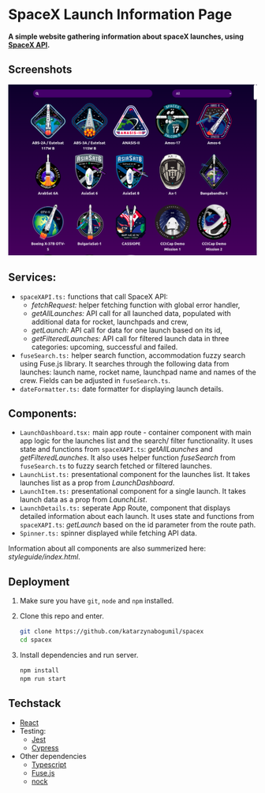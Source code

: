 # SpaceX Launch Information Page

**A simple website gathering information about spaceX launches, using [SpaceX API](https://github.com/r-spacex/SpaceX-API).**


## Screenshots
<p align="center">
  <img src="Images/image.png" />
</p>


## Services:
* `spaceXAPI.ts:` functions that call SpaceX API:
  * *fetchRequest:* helper fetching function with global error handler,
  * *getAllLaunches:* API call for all launched data, populated with additional data for rocket, launchpads and crew,
  * *getLaunch:* API call for data for one launch based on its id,
  * *getFilteredLaunches:* API call for filtered launch data in three categories: upcoming, successful and failed.
* `fuseSearch.ts:` helper search function, accommodation fuzzy search using Fuse.js library. It searches through the following data from launches: launch name, rocket name, launchpad name and names of the crew. Fields can be adjusted in `fuseSearch.ts`.
* `dateFormatter.ts:` date formatter for displaying launch details.


## Components:
* `LaunchDashboard.tsx:` main app route - container component with main app logic for the launches list and the search/ filter functionality. It uses state and functions from `spaceXAPI.ts`: *getAllLaunches* and *getFilteredLaunches*. It also uses helper function *fuseSearch* from `fuseSearch.ts` to fuzzy search fetched or filtered launches.
* `LaunchList.ts:` presentational component for the launches list. It takes launches list as a prop from *LaunchDashboard*.
* `LaunchItem.ts:` presentational component for a single launch. It takes launch data as a prop from *LaunchList*.
* `LaunchDetails.ts:` seperate App Route, component that displays detailed information about each launch. It uses state and functions from `spaceXAPI.ts`: *getLaunch* based on the id parameter from the route path.
* `Spinner.ts:` spinner displayed while fetching API data.

Information about all components are also summerized here:
*styleguide/index.html*.


## Deployment
1. Make sure you have `git`, `node` and `npm` installed. 

2. Clone this repo and enter.

    ```bash
    git clone https://github.com/katarzynabogumil/spacex
    cd spacex
    ```

3. Install dependencies and run server.

   ```bash
   npm install
   npm run start
   ```


## Techstack
* [React](https://react.dev/)
* Testing:
  * [Jest](https://jestjs.io/)
  * [Cypress](https://www.cypress.io/)
* Other dependencies
  * [Typescript](https://www.typescriptlang.org/)
  * [Fuse.js](https://www.fusejs.io/)
  * [nock](https://github.com/nock/nock)